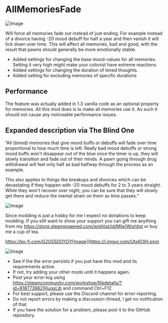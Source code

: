 # AllMemoriesFade

![Image](https://i.imgur.com/buuPQel.png)


Will force all memories fade out instead of just ending.
For example instead of a divorce having -20 mood debuff for half a year and then vanish it will tick down over time.
This will affect all memories, bad and good, with the result that pawns should generally be more emotionally stable.

- Added settings for changing the base mood-values for all memories. Setting it very high might make your colonist have extreme reactions.
- Added settings for changing the duration of timed thoughts.
- Added setting for excluding memories of specific durations

## Performance

The feature was actually added in 1.3 vanilla code as an optional property for memories. All this mod does is to make all memories use it. As such it should not cause any noticeable performance issues.

## Expanded description via The Blind One

”All (timed) memories that give mood buffs or debuffs will fade over time proportional to how much time is left. Really bad mood debuffs or strong mood buffs won't disappear out of the blue once the timer is up, they will slowly transition and fade out of their minds. A pawn going through drug withdrawal will feel only half as bad halfway through the process as an example. 

This also applies to things like breakups and divorces which can be devastating if they happen with -20 mood debuffs for 2 to 3 years straight. While they won't recover over night, you can be sure that they will slowly get there and reduce the mental strain on them as time passes.”

![Image](https://i.imgur.com/O0IIlYj.png)

Since modding is just a hobby for me I expect no donations to keep modding. If you still want to show your support you can gift me anything from my https://store.steampowered.com/wishlist/id/Mlie]Wishlist or buy me a cup of tea.

https://ko-fi.com/G2G55DDYD]![Image](https://i.imgur.com/Utx6OIH.png)


![Image](https://i.imgur.com/PwoNOj4.png)



-  See if the the error persists if you just have this mod and its requirements active.
-  If not, try adding your other mods until it happens again.
-  Post your error-log using https://steamcommunity.com/workshop/filedetails/?id=818773962]HugsLib and command Ctrl+F12
-  For best support, please use the Discord-channel for error-reporting.
-  Do not report errors by making a discussion-thread, I get no notification of that.
-  If you have the solution for a problem, please post it to the GitHub repository.




